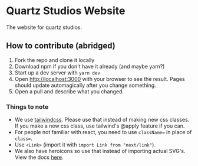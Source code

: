 # Quartz Studios Website

The website for quartz studios.

## How to contribute (abridged)

1. Fork the repo and clone it locally
2. Download npm if you don't have it already (and maybe yarn?)
3. Start up a dev server with `yarn dev`
4. Open [http://localhost:3000](http://localhost:3000) with your browser to see the result. Pages should update automagically after you change something.
5. Open a pull and describe what you changed.

### Things to note

- We use [tailwindcss](https://tailwindcss.com). Please use that instead of making new css classes. If you make a new css class, use tailwind's @apply feature if you can.
- For people not familiar with react, you need to use `className=` in place of `class=`.
- Use `<Link>` (import it with `import Link from "next/link"`).
- We also have heroicons so use that instead of importing actual SVG's. View the docs [here](https://github.com/tailwindlabs/heroicons/blob/master/README.md#react).
